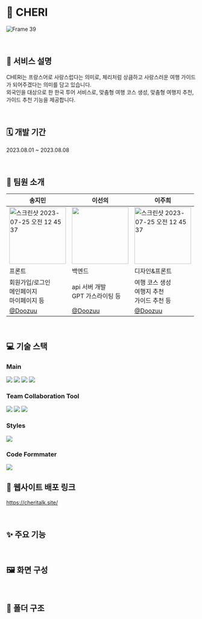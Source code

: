 # 🍒 CHERI


![Frame 39](https://github.com/GEN-AI-CHERI/CHERI-FRONT/assets/104717341/2c79606f-9678-4cfc-81be-33346ac4f6b8)

<br>

## 📌 서비스 설명
CHERI는 프랑스어로 사랑스럽다는 의미로, 체리처럼 상큼하고 사랑스러운 여행 가이드가 되어주겠다는 의미를 담고 있습니다. <br>
외국인을 대상으로 한 한국 투어 서비스로, 맞춤형 여행 코스 생성, 맞춤형 여행지 추천, 가이드 추천 기능을 제공합니다.

<br>

## 🗓 개발 기간
2023.08.01 ~ 2023.08.08

<br>

## 👥 팀원 소개
|송지민|이선의|이주희|
|---|---|---|
|<img width="150px" alt="스크린샷 2023-07-25 오전 12 45 37" src="https://github.com/EFUB-SURFERS/BagEasy-front/assets/104717341/678ff507-7836-4c9c-ba4f-a58a2b9b9896">|<img style="width:150px" src="https://github.com/EduTechProjects/.github/assets/104717341/cda21e5d-5917-4b56-8c38-9418f5993cd6"/>|<img width="150px" alt="스크린샷 2023-07-25 오전 12 45 37" src="https://github.com/EFUB-SURFERS/BagEasy-front/assets/104717341/76e28349-f536-46bc-8341-c46f8d3dab37">|
|프론트|백엔드|디자인&프론트|
|회원가입/로그인 <br> 메인페이지 <br> 마이페이지 등| api 서버 개발 <br> GPT 가스라이팅 등|여행 코스 생성 <br> 여행지 추천 <br>  가이드 추천 등|
|[@Doozuu](https://github.com/Doozuu)|[@Doozuu](https://github.com/Doozuu)|[@Doozuu](https://github.com/Doozuu)|

<br>

## 💻 기술 스택

### Main

<img src="https://img.shields.io/badge/javascript-F7DF1E?style=for-the-badge&logo=javascript&logoColor=black"> <img src="https://img.shields.io/badge/react-61DAFB?style=for-the-badge&logo=react&logoColor=black"> <img src="https://img.shields.io/badge/redux-764ABC?style=for-the-badge&logo=redux&logoColor=white"> <img src="https://img.shields.io/badge/react router-CA4245?style=for-the-badge&logo=reactrouter&logoColor=white">

### Team Collaboration Tool

<img src="https://img.shields.io/badge/notion-EBEBEB?style=for-the-badge&logo=notion&logoColor=000000"> <img src="https://img.shields.io/badge/github-292727?style=for-the-badge&logo=github&logoColor=white"> <img src="https://img.shields.io/badge/figma-F24E1E?style=for-the-badge&logo=figma&logoColor=white">

### Styles

<img src="https://img.shields.io/badge/styled components-DB7093?style=for-the-badge&logo=styled-components&logoColor=white">

### Code Formmater

<img src="https://img.shields.io/badge/prettier-F7B93E?style=for-the-badge&logo=prettier&logoColor=black">

<br>

## 🔗 웹사이트 배포 링크

https://cheritalk.site/

<br>

## ✨ 주요 기능


<br/>

## 🖼️ 화면 구성

<br>

## 📁 폴더 구조

```javascript
```
